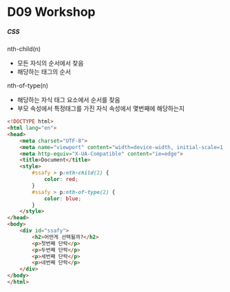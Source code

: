 # D09 Workshop



##### CSS

nth-child(n)

* 모든 자식의 순서에서 찾음
* 해당하는 태그의 순서



nth-of-type(n)

* 해당하는 자식 태그 요소에서 순서를 찾음
* 부모 속성에서 특정태그를 가진 자식 속성에서 몇번째에 해당하는지



```html
<!DOCTYPE html>
<html lang="en">
<head>
    <meta charset="UTF-8">
    <meta name="viewport" content="width=device-width, initial-scale=1.0">
    <meta http-equiv="X-UA-Compatible" content="ie=edge">
    <title>Document</title>
    <style>
        #ssafy > p:nth-child(2) {
            color: red;
        }
        #ssafy > p:nth-of-type(2) {
            color: blue;
        }
    </style>
</head>
<body>
    <div id="ssafy">
        <h2>어떤게 선택될까?</h2>
        <p>첫번째 단락</p>
        <p>두번째 단락</p>
        <p>세번째 단락</p>
        <p>네번째 단락</p>
    </div>
</body>
</html>
```
